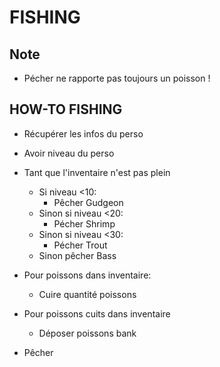 # FISHING

## Note

- Pécher ne rapporte pas toujours un poisson !

## HOW-TO FISHING

- Récupérer les infos du perso
- Avoir niveau du perso

- Tant que l'inventaire n'est pas plein
  - Si niveau <10:
    - Pêcher Gudgeon
  - Sinon si niveau <20:
    - Pécher Shrimp
  - Sinon si niveau <30:
    - Pécher Trout
  - Sinon pêcher Bass

- Pour poissons dans inventaire:
  - Cuire quantité poissons

- Pour poissons cuits dans inventaire
  - Déposer poissons bank

- Pêcher
